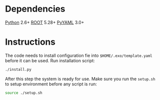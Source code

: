# Dependencies

[Python](http://www.python.org) 2.6+
[ROOT](http://root.cern.ch) 5.28+
[PyYAML](http://pyyaml.org/wiki/PyYAML) 3.0+

# Instructions 

The code needs to install configuration fie into ```$HOME/.exo/template.yaml```
before it can be used. Run installation script:

```bash
./install.py
```

After this step the system is ready for use. Make sure you run the
```setup.sh``` to setup environment before any script is run:

```bash
source ./setup.sh
```
